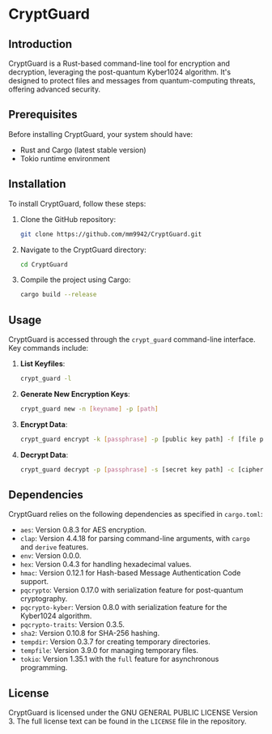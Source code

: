 # CryptGuard

## Introduction
CryptGuard is a Rust-based command-line tool for encryption and decryption, leveraging the post-quantum Kyber1024 algorithm. It's designed to protect files and messages from quantum-computing threats, offering advanced security.

## Prerequisites
Before installing CryptGuard, your system should have:
- Rust and Cargo (latest stable version)
- Tokio runtime environment

## Installation
To install CryptGuard, follow these steps:
1. Clone the GitHub repository:
   ```bash
   git clone https://github.com/mm9942/CryptGuard.git
   ```
2. Navigate to the CryptGuard directory:
   ```bash
   cd CryptGuard
   ```
3. Compile the project using Cargo:
   ```bash
   cargo build --release
   ```

## Usage
CryptGuard is accessed through the `crypt_guard` command-line interface. Key commands include:
1. **List Keyfiles**:
   ```bash
   crypt_guard -l
   ```
2. **Generate New Encryption Keys**:
   ```bash
   crypt_guard new -n [keyname] -p [path]
   ```
3. **Encrypt Data**:
   ```bash
   crypt_guard encrypt -k [passphrase] -p [public key path] -f [file path] -m [message]
   ```
4. **Decrypt Data**:
   ```bash
   crypt_guard decrypt -p [passphrase] -s [secret key path] -c [ciphertext path] -f [file path] -m [message]
   ```

## Dependencies
CryptGuard relies on the following dependencies as specified in `cargo.toml`:
- `aes`: Version 0.8.3 for AES encryption.
- `clap`: Version 4.4.18 for parsing command-line arguments, with `cargo` and `derive` features.
- `env`: Version 0.0.0.
- `hex`: Version 0.4.3 for handling hexadecimal values.
- `hmac`: Version 0.12.1 for Hash-based Message Authentication Code support.
- `pqcrypto`: Version 0.17.0 with serialization feature for post-quantum cryptography.
- `pqcrypto-kyber`: Version 0.8.0 with serialization feature for the Kyber1024 algorithm.
- `pqcrypto-traits`: Version 0.3.5.
- `sha2`: Version 0.10.8 for SHA-256 hashing.
- `tempdir`: Version 0.3.7 for creating temporary directories.
- `tempfile`: Version 3.9.0 for managing temporary files.
- `tokio`: Version 1.35.1 with the `full` feature for asynchronous programming.

## License
CryptGuard is licensed under the GNU GENERAL PUBLIC LICENSE Version 3. The full license text can be found in the `LICENSE` file in the repository.
